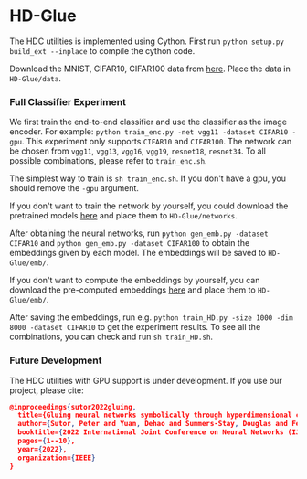 # HD-Glue

The HDC utilities is implemented using Cython. First run `python setup.py build_ext --inplace` to compile the cython code.

Download the MNIST, CIFAR10, CIFAR100 data from [here](https://drive.google.com/drive/folders/14_irBxvDdGZAcpEYJ7sjfQhuZI-uJ3Me?usp=sharing). Place the data in `HD-Glue/data`.

### Full Classifier Experiment

We first train the end-to-end classifier and use the classifier as the image encoder. For example: `python train_enc.py -net vgg11 -dataset CIFAR10 -gpu`. This experiment only supports `CIFAR10` and `CIFAR100`. The network can be chosen from `vgg11`, `vgg13`, `vgg16`, `vgg19`, `resnet18`, `resnet34`. To all possible combinations, please refer to `train_enc.sh`.

The simplest way to train is `sh train_enc.sh`. If you don't have a gpu, you should remove the `-gpu` argument.

If you don't want to train the network by yourself, you could download the pretrained models [here](https://drive.google.com/drive/folders/1mHG6_CDXlacwuU5DT_k7-tyxWcyfSpKU?usp=sharing) and place them to `HD-Glue/networks`.

After obtaining the neural networks, run `python gen_emb.py -dataset CIFAR10` and `python gen_emb.py -dataset CIFAR100` to obtain the embeddings given by each model. The embeddings will be saved to `HD-Glue/emb/`.

If you don't want to compute the embeddings by yourself, you can download the pre-computed embeddings [here](https://drive.google.com/drive/folders/10sl3PKY4TkNlnvvwZbXIExS2ZepDcfN1?usp=sharing) and place them to `HD-Glue/emb/`.

After saving the embeddings, run e.g. `python train_HD.py -size 1000 -dim 8000 -dataset CIFAR10` to get the experiment results. To see all the combinations, you can check and run `sh train_HD.sh`. 

### Future Development

The HDC utilities with GPU support is under development. If you use our project, please cite:
```json
@inproceedings{sutor2022gluing,
  title={Gluing neural networks symbolically through hyperdimensional computing},
  author={Sutor, Peter and Yuan, Dehao and Summers-Stay, Douglas and Fermuller, Cornelia and Aloimonos, Yiannis},
  booktitle={2022 International Joint Conference on Neural Networks (IJCNN)},
  pages={1--10},
  year={2022},
  organization={IEEE}
}
```
